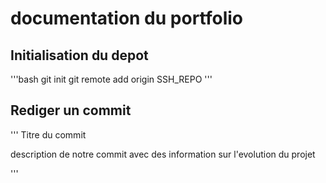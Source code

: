# documentation du portfolio 

## Initialisation du depot 

'''bash
git init
git remote add origin SSH_REPO
'''

## Rediger un commit 

'''
Titre du commit 

description de notre commit avec des information sur l'evolution du projet

'''